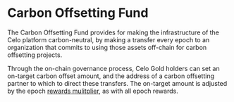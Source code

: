 # Carbon Offsetting Fund

The Carbon Offsetting Fund provides for making the infrastructure of the Celo platform carbon-neutral, by making a transfer every epoch to an organization that commits to using those assets off-chain for carbon offsetting projects.

Through the on-chain governance process, Celo Gold holders can set an on-target carbon offset amount, and the address of a carbon offsetting partner to which to direct these transfers. The on-target amount is adjusted by the epoch [rewards mulitplier](epoch-rewards.md), as with all epoch rewards.
